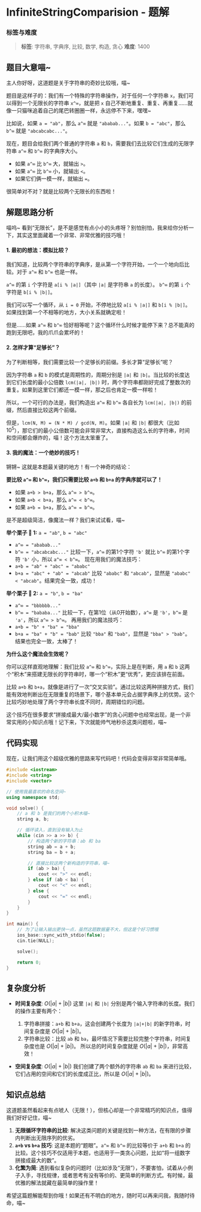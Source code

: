 # InfiniteStringComparision - 题解

### 标签与难度
> **标签**: 字符串, 字典序, 比较, 数学, 构造, 贪心
> **难度**: 1400

## 题目大意喵~

主人你好呀，这道题是关于字符串的奇妙比较哦，喵~

题目是这样子的：我们有一个特殊的字符串操作，对于任何一个字符串 `x`，我们可以得到一个无限长的字符串 `x^∞`，就是把 `x` 自己不断地重复、重复、再重复……就像一只猫咪追着自己的尾巴转圈圈一样，永远停不下来，嘿嘿~

比如说，如果 `a = "ab"`，那么 `a^∞` 就是 `"ababab..."`。如果 `b = "abc"`，那么 `b^∞` 就是 `"abcabcabc..."`。

现在，题目会给我们两个普通的字符串 `a` 和 `b`，需要我们去比较它们生成的无限字符串 `a^∞` 和 `b^∞` 的字典序大小。

-   如果 `a^∞` 比 `b^∞` 大，就输出 `>`。
-   如果 `a^∞` 比 `b^∞` 小，就输出 `<`。
-   如果它们俩一模一样，就输出 `=`。

很简单对不对？就是比较两个无限长的东西啦！

## 解题思路分析

喵呜~ 看到“无限长”，是不是感觉有点小小的头疼呀？别怕别怕，我来给你分析一下，其实这里面藏着一个非常、非常优雅的技巧哦！

#### 1. 最初的想法：模拟比较？

我们知道，比较两个字符串的字典序，是从第一个字符开始，一个一个地向后比较。对于 `a^∞` 和 `b^∞` 也是一样。

`a^∞` 的第 `i` 个字符是 `a[i % |a|]`（其中 `|a|` 是字符串 `a` 的长度）。
`b^∞` 的第 `i` 个字符是 `b[i % |b|]`。

我们可以写一个循环，从 `i = 0` 开始，不停地比较 `a[i % |a|]` 和 `b[i % |b|]`。如果找到第一个不相等的地方，大小关系就确定啦！

但是……如果 `a^∞` 和 `b^∞` 恰好相等呢？这个循环什么时候才能停下来？总不能真的跑到无限吧，我的爪爪会累坏的！

#### 2. 怎样才算“足够长”？

为了判断相等，我们需要比较一个足够长的前缀。多长才算“足够长”呢？

因为字符串 `a` 和 `b` 的模式是周期性的，周期分别是 `|a|` 和 `|b|`。当比较的长度达到它们长度的最小公倍数 `lcm(|a|, |b|)` 时，两个字符串都刚好完成了整数次的重复。如果到这里它们都还一模一样，那之后也肯定一模一样啦！

所以，一个可行的办法是，我们构造出 `a^∞` 和 `b^∞` 各自长为 `lcm(|a|, |b|)` 的前缀，然后直接比较这两个前缀。

但是，`lcm(N, M) = (N * M) / gcd(N, M)`。如果 `|a|` 和 `|b|` 都很大（比如 $10^5$），那它们的最小公倍数可能会非常非常大，直接构造这么长的字符串，时间和空间都会爆炸的，喵！这个方法太笨重了。

#### 3. 我的魔法：一个绝妙的技巧！

锵锵~ 这就是本题最关键的地方！有一个神奇的结论：

**要比较 `a^∞` 和 `b^∞`，我们只需要比较 `a+b` 和 `b+a` 的字典序就可以了！**

-   如果 `a+b > b+a`，那么 `a^∞ > b^∞`。
-   如果 `a+b < b+a`，那么 `a^∞ < b^∞`。
-   如果 `a+b = b+a`，那么 `a^∞ = b^∞`。

是不是超级简洁，像魔法一样？我们来试试看，喵~

**举个栗子 🌰 1:**
`a = "ab"`, `b = "abc"`
- `a^∞ = "ababab..."`
- `b^∞ = "abcabcabc..."`
比较一下，`a^∞` 的第1个字符 `'b'` 就比 `b^∞` 的第1个字符 `'b'` 小，所以 `a^∞ < b^∞`。
现在用我们的魔法技巧：
- `a+b = "ab" + "abc" = "ababc"`
- `b+a = "abc" + "ab" = "abcab"`
比较 `"ababc"` 和 `"abcab"`，显然是 `"ababc" < "abcab"`。结果完全一致，成功！

**举个栗子 🌰 2:**
`a = "b"`, `b = "ba"`
- `a^∞ = "bbbbbb..."`
- `b^∞ = "bababa..."`
比较一下，在第1位（从0开始数），`a^∞` 是 `'b'`，`b^∞` 是 `'a'`，所以 `a^∞ > b^∞`。
再用我们的魔法技巧：
- `a+b = "b" + "ba" = "bba"`
- `b+a = "ba" + "b" = "bab"`
比较 `"bba"` 和 `"bab"`，显然是 `"bba" > "bab"`。结果也完全一致，太棒了！

**为什么这个魔法会生效呢？**

你可以这样直观地理解：我们比较 `a^∞` 和 `b^∞`，实际上是在判断，用 `a` 和 `b` 这两个“积木”来搭建无限长的字符串时，哪一个“积木”更“优秀”，更应该排在前面。

比较 `a+b` 和 `b+a`，就像是进行了一次“交叉实验”。通过比较这两种拼接方式，我们能有效地判断出在无限重复的场景下，哪个基本单元会占据字典序上的优势。这个比较巧妙地处理了两个字符串长度不同时，周期错位的问题。

这个技巧在很多要求“拼接成最大/最小数字”的贪心问题中也经常出现，是一个非常实用的小知识点哦！记下来，下次就能帅气地秒杀这类问题啦，喵~

## 代码实现

现在，让我们用这个超级优雅的思路来写代码吧！代码会变得非常非常简单哦。

```cpp
#include <iostream>
#include <string>
#include <vector>

// 使用我最喜欢的命名空间~
using namespace std;

void solve() {
    // a 和 b 是我们的两个小积木喵~
    string a, b;

    // 循环读入，直到没有输入为止
    while (cin >> a >> b) {
        // 构造两个新的字符串：ab 和 ba
        string ab = a + b;
        string ba = b + a;

        // 直接比较这两个新构造的字符串，喵~
        if (ab > ba) {
            cout << ">" << endl;
        } else if (ab < ba) {
            cout << "<" << endl;
        } else {
            cout << "=" << endl;
        }
    }
}

int main() {
    // 为了让输入输出更快一点，虽然这题数据量不大，但这是个好习惯哦
    ios_base::sync_with_stdio(false);
    cin.tie(NULL);

    solve();

    return 0;
}
```

## 复杂度分析

-   **时间复杂度**: $O(|a| + |b|)$
    这里 `|a|` 和 `|b|` 分别是两个输入字符串的长度。我们的操作主要有两个：
    1.  字符串拼接：`a+b` 和 `b+a`，这会创建两个长度为 `|a|+|b|` 的新字符串，时间复杂度是 $O(|a|+|b|)$。
    2.  字符串比较：比较 `ab` 和 `ba`，最坏情况下需要比较完整个字符串，时间复杂度也是 $O(|a|+|b|)$。
    所以总的时间复杂度就是 $O(|a|+|b|)$，非常高效！

-   **空间复杂度**: $O(|a| + |b|)$
    我们创建了两个额外的字符串 `ab` 和 `ba` 来进行比较，它们占用的空间和它们的长度成正比，所以是 $O(|a|+|b|)$。

## 知识点总结

这道题虽然看起来有点唬人（无限！），但核心却是一个非常精巧的知识点，值得我们好好记住，喵~

1.  **无限循环字符串的比较**: 解决这类问题的关键是找到一种方法，在有限的步骤内判断出无限序列的优劣。
2.  **`a+b` vs `b+a` 技巧**: 这是本题的“题眼”。`a^∞` 和 `b^∞` 的比较等价于 `a+b` 和 `b+a` 的比较。这个技巧不仅适用于本题，也适用于一类贪心问题，比如“将一组数字拼接成最大的数”。
3.  **化繁为简**: 遇到看似复杂的问题时（比如涉及“无限”），不要害怕，试着从小例子入手，寻找规律，或者思考有没有等价的、更简单的判断方式。有时候，最优雅的解法就藏在最简单的操作里！

希望这篇题解能帮到你哦！如果还有不明白的地方，随时可以再来问我，我随时待命，喵~